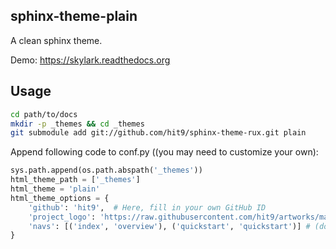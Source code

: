sphinx-theme-plain
-------------------

A clean sphinx theme.

Demo: https://skylark.readthedocs.org


Usage
-----

```bash
cd path/to/docs
mkdir -p _themes && cd _themes
git submodule add git://github.com/hit9/sphinx-theme-rux.git plain
```

Append following code to conf.py ((you may need to customize your own):

```python
sys.path.append(os.path.abspath('_themes'))
html_theme_path = ['_themes']
html_theme = 'plain'
html_theme_options = {
    'github': 'hit9',  # Here, fill in your own GitHub ID
    'project_logo': 'https://raw.githubusercontent.com/hit9/artworks/master/png/Skylark.png',  # your project logo address
    'navs': [('index', 'overview'), ('quickstart', 'quickstart')] # (doc, name)
}
```
